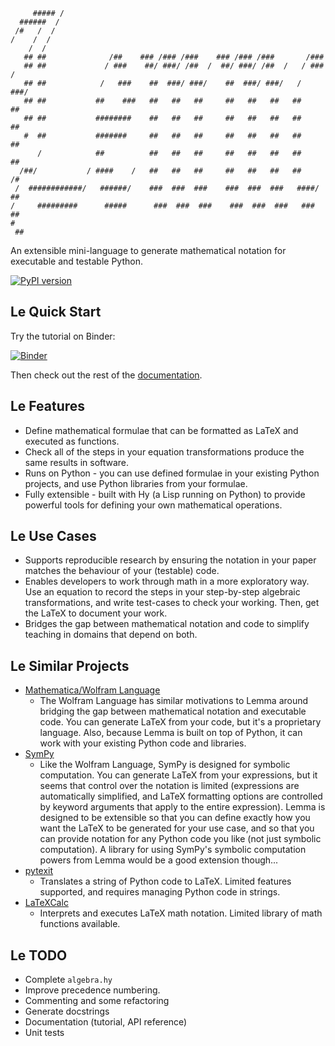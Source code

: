 ```
     ##### /
  ######  /
 /#   /  /
/    /  /
    /  /
   ## ##              /##    ### /### /###    ### /### /###       /###
   ## ##             / ###    ##/ ###/ /##  /  ##/ ###/ /##  /   / ###  /
   ## ##            /   ###    ##  ###/ ###/    ##  ###/ ###/   /   ###/
   ## ##           ##    ###   ##   ##   ##     ##   ##   ##   ##    ##
   ## ##           ########    ##   ##   ##     ##   ##   ##   ##    ##
   #  ##           #######     ##   ##   ##     ##   ##   ##   ##    ##
      /            ##          ##   ##   ##     ##   ##   ##   ##    ##
  /##/           / ####    /   ##   ##   ##     ##   ##   ##   ##    /#
 /  ############/   ######/    ###  ###  ###    ###  ###  ###   ####/ ##
/     #########      #####      ###  ###  ###    ###  ###  ###   ###   ##
#
 ##
```

An extensible mini-language to generate mathematical notation for
executable and testable Python.

[![PyPI version](https://badge.fury.io/py/lemma.svg)](https://badge.fury.io/py/lemma)

## Le Quick Start

Try the tutorial on Binder:

[![Binder](https://mybinder.org/badge_logo.svg)](https://mybinder.org/v2/gh/ben-denham/lemma/master?filepath=notebooks%2FBasicTutorial.ipynb)

Then check out the rest of the
[documentation](http://ben-denham.github.io/lemma).

## Le Features

* Define mathematical formulae that can be formatted as LaTeX and
  executed as functions.
* Check all of the steps in your equation transformations produce the
  same results in software.
* Runs on Python - you can use defined formulae in your existing
  Python projects, and use Python libraries from your formulae.
* Fully extensible - built with Hy (a Lisp running on Python) to
  provide powerful tools for defining your own mathematical
  operations.

## Le Use Cases

* Supports reproducible research by ensuring the notation in your
  paper matches the behaviour of your (testable) code.
* Enables developers to work through math in a more exploratory
  way. Use an equation to record the steps in your step-by-step
  algebraic transformations, and write test-cases to check your
  working. Then, get the LaTeX to document your work.
* Bridges the gap between mathematical notation and code to simplify
  teaching in domains that depend on both.

## Le Similar Projects

* [Mathematica/Wolfram Language](https://www.wolfram.com/language/)
  * The Wolfram Language has similar motivations to Lemma around
    bridging the gap between mathematical notation and executable
    code. You can generate LaTeX from your code, but it's a
    proprietary language. Also, because Lemma is built on top of
    Python, it can work with your existing Python code and libraries.
* [SymPy](https://docs.sympy.org/latest/index.html)
  * Like the Wolfram Language, SymPy is designed for symbolic
    computation. You can generate LaTeX from your expressions, but it
    seems that control over the notation is limited (expressions are
    automatically simplified, and LaTeX formatting options are
    controlled by keyword arguments that apply to the entire
    expression). Lemma is designed to be extensible so that you can
    define exactly how you want the LaTeX to be generated for your use
    case, and so that you can provide notation for any Python code you
    like (not just symbolic computation). A library for using SymPy's
    symbolic computation powers from Lemma would be a good extension
    though...
* [pytexit](https://pytexit.readthedocs.io/en/latest/)
  * Translates a string of Python code to LaTeX. Limited features
    supported, and requires managing Python code in strings.
* [LaTeXCalc](http://latexcalc.sourceforge.net/doc.php)
  * Interprets and executes LaTeX math notation. Limited library of
    math functions available.

## Le TODO

* Complete `algebra.hy`
* Improve precedence numbering.
* Commenting and some refactoring
* Generate docstrings
* Documentation (tutorial, API reference)
* Unit tests
